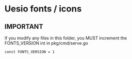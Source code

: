 # Uesio fonts / icons

## IMPORTANT

If you modify any files in this folder, you MUST increment the FONTS_VERSION int in pkg/cmd/serve.go

```
const FONTS_VERSION = 1
```
